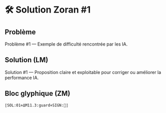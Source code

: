 # 🛠️ Solution Zoran #1

## Problème
Problème #1 — Exemple de difficulté rencontrée par les IA.

## Solution (LM)
Solution #1 — Proposition claire et exploitable pour corriger ou améliorer la performance IA.

## Bloc glyphique (ZM)
```
⟦SOL:01⋄ΔM11.3:guard⋄SIGN:🦋⟧
```
